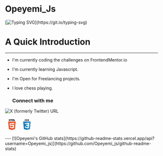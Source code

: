 # Opeyemi_Js
[![Typing SVG](https://readme-typing-svg.demolab.com?font=Fira+Code&pause=1000&random=false&width=435&lines=Hi+there%2C+Welcome+to+my+GitHub+space.)](https://git.io/typing-svg)
# A Quick Introduction
---
- I'm currently coding the challenges on FrontendMentor.io
- I'm currently learning Javascript.
- I'm Open for Freelancing projects.
- I love chess playing.

  ### Connect with me
![X (formerly Twitter) URL](https://img.shields.io/twitter/url?url=https%3A%2F%2Ftwitter.com%2FOpeyemi_Js&style=social&logo=twitter&logoColor=blue&label=twitter&labelColor=white&color=white)
<p float="left">
<img style="padding:5px;" align="center" alt="Html" width="35px" src="https://raw.githubusercontent.com/github/explore/80688e429a7d4ef2fca1e82350fe8e3517d3494d/topics/html/html.png"/>
<img style="padding:5px;" align="center" alt="CSS" width="35px" src="https://raw.githubusercontent.com/github/explore/80688e429a7d4ef2fca1e82350fe8e3517d3494d/topics/css/css.png"/>
<!-- and more such images with different URLs in src -->
</p>
---
[![Opeyemi's GitHub stats](https://github-readme-stats.vercel.app/api?username=Opeyemi_js)](https://github.com/Opeyemi_js/github-readme-stats)
